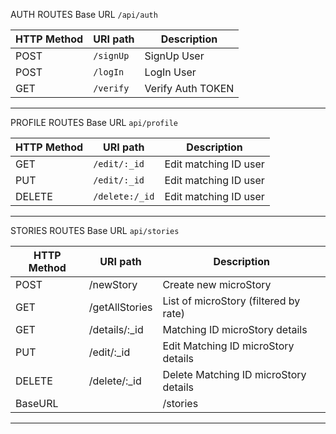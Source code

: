 
AUTH ROUTES 
Base URL `/api/auth`

| HTTP Method   | URI path      | Description           |
|---------------|---------------|-----------------------|
| POST          | `/signUp`     | SignUp User           |
| POST          | `/logIn`      | LogIn User            |
| GET           | `/verify`     | Verify Auth TOKEN     |
______________________________________________________


PROFILE ROUTES 
Base URL `api/profile`

| HTTP Method   | URI path       | Description           |
|---------------|----------------|-----------------------|
| GET           | `/edit/:_id`   | Edit matching ID user |
| PUT           | `/edit/:_id`   | Edit matching ID user |
| DELETE        | `/delete:/_id` | Edit matching ID user |
_____________________________________________________

STORIES ROUTES 
Base URL `api/stories`

| HTTP Method | URI path            | Description                           |
|-------------|---------------------|---------------------------------------|
| POST        | /newStory           | Create new microStory                 |
| GET         | /getAllStories      | List of microStory (filtered by rate) |
| GET         | /details/:_id       | Matching ID microStory details        |
| PUT         | /edit/:_id          | Edit Matching ID microStory details   |
| DELETE      | /delete/:_id        | Delete Matching ID microStory details |
| BaseURL     |                     | /stories                              |
___________________________________________________________________________